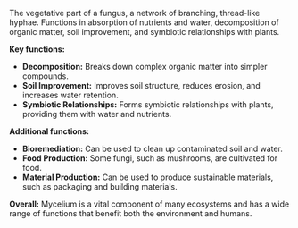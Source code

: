 
The vegetative part of a fungus, a network of branching, thread-like hyphae. Functions in absorption of nutrients and water, decomposition of organic matter, soil improvement, and symbiotic relationships with plants.

**Key functions:**

- **Decomposition:** Breaks down complex organic matter into simpler compounds.
- **Soil Improvement:** Improves soil structure, reduces erosion, and increases water retention.
- **Symbiotic Relationships:** Forms symbiotic relationships with plants, providing them with water and nutrients.

**Additional functions:**

- **Bioremediation:** Can be used to clean up contaminated soil and water.
- **Food Production:** Some fungi, such as mushrooms, are cultivated for food.
- **Material Production:** Can be used to produce sustainable materials, such as packaging and building materials.

**Overall:** Mycelium is a vital component of many ecosystems and has a wide range of functions that benefit both the environment and humans.